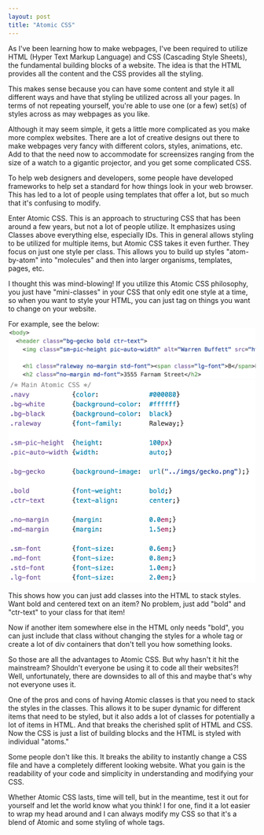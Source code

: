```yaml
---
layout: post
title: "Atomic CSS"
---
```

As I've been learning how to make webpages, I've been required to utilize HTML (Hyper Text Markup Language) and CSS (Cascading Style Sheets), the fundamental building blocks of a website. The idea is that the HTML provides all the content and the CSS provides all the styling.

This makes sense because you can have some content and style it all different ways and have that styling be utilized across all your pages. In terms of not repeating yourself, you're able to use one (or a few) set(s) of styles across as may webpages as you like.

Although it may seem simple, it gets a little more complicated as you make more complex websites. There are a lot of creative designs out there to make webpages very fancy with different colors, styles, animations, etc. Add to that the need now to accommodate for screensizes ranging from the size of a watch to a gigantic projector, and you get some complicated CSS.

To help web designers and developers, some people have developed frameworks to help set a standard for how things look in your web browser. This has led to a lot of people using templates that offer a lot, but so much that it's confusing to modify.

Enter Atomic CSS. This is an approach to structuring CSS that has been around a few years, but not a lot of people utilize. It emphasizes using Classes above everything else, especially IDs. This in general allows styling to be utilized for multiple items, but Atomic CSS takes it even further. They focus on just one style per class. This allows you to build up styles "atom-by-atom" into "molecules" and then into larger organisms, templates, pages, etc.

I thought this was mind-blowing! If you utilize this Atomic CSS philosophy, you just have "mini-classes" in your CSS that only edit one style at a time, so when you want to style your HTML, you can just tag on things you want to change on your website.

For example, see the below:
![atomic html](images/atomic-html.png)
![atomic css](images/atomic-css.png)

This shows how you can just add classes into the HTML to stack styles. Want bold and centered text on an item? No problem, just add "bold" and "ctr-text" to your class for that item!

Now if another item somewhere else in the HTML only needs "bold", you can just include that class without changing the styles for a whole tag or create a lot of div containers that don't tell you how something looks.

So those are all the advantages to Atomic CSS. But why hasn't it hit the mainstream? Shouldn't everyone be using it to code all their websites?! Well, unfortunately, there are downsides to all of this and maybe that's why not everyone uses it.

One of the pros and cons of having Atomic classes is that you need to stack the styles in the classes. This allows it to be super dynamic for different items that need to be styled, but it also adds a lot of classes for potentially a lot of items in HTML. And that breaks the cherished split of HTML and CSS. Now the CSS is just a list of building blocks and the HTML is styled with individual "atoms."

Some people don't like this. It breaks the ability to instantly change a CSS file and have a completely different looking website. What you gain is the readability of your code and simplicity in understanding and modifying your CSS.

Whether Atomic CSS lasts, time will tell, but in the meantime, test it out for yourself and let the world know what you think! I for one, find it a lot easier to wrap my head around and I can always modify my CSS so that it's a blend of Atomic and some styling of whole tags.
